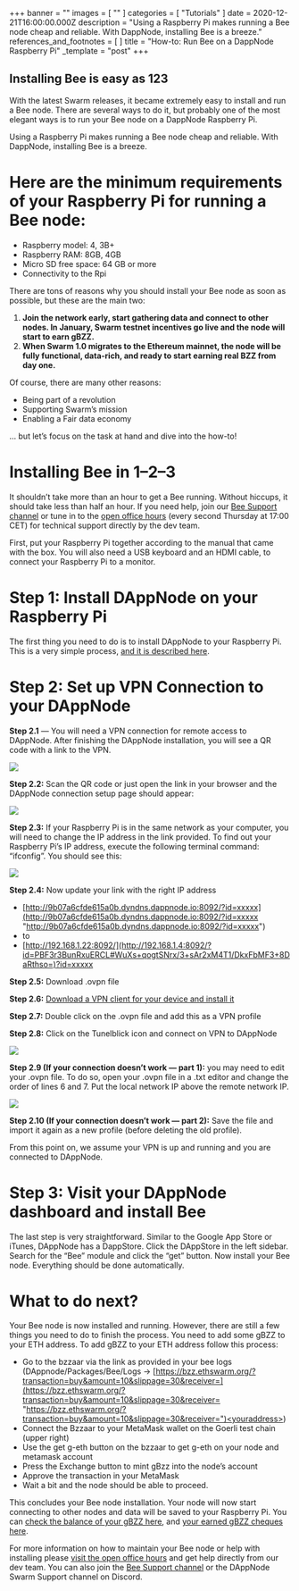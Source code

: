 +++
banner = ""
images = [ "" ]
categories = [ "Tutorials" ]
date = 2020-12-21T16:00:00.000Z
description = "Using a Raspberry Pi makes running a Bee node cheap and reliable. With DappNode, installing Bee is a breeze."
references_and_footnotes = [ ]
title = "How-to: Run Bee on a DappNode Raspberry Pi"
_template = "post"
+++

## Installing Bee is easy as 123

With the latest Swarm releases, it became extremely easy to install and run a Bee node. There are several ways to do it, but probably one of the most elegant ways is to run your Bee node on a DappNode Raspberry Pi.

Using a Raspberry Pi makes running a Bee node cheap and reliable. With DappNode, installing Bee is a breeze.

# Here are the minimum requirements of your Raspberry Pi for running a Bee node:

- Raspberry model: 4, 3B+
- Raspberry RAM: 8GB, 4GB
- Micro SD free space: 64 GB or more
- Connectivity to the Rpi

There are tons of reasons why you should install your Bee node as soon as possible, but these are the main two:

1. **Join the network early, start gathering data and connect to other nodes. In January, Swarm testnet incentives go live and the node will start to earn gBZZ.**
2. **When Swarm 1.0 migrates to the Ethereum mainnet, the node will be fully functional, data-rich, and ready to start earning real BZZ from day one.**

Of course, there are many other reasons:

- Being part of a revolution
- Supporting Swarm’s mission
- Enabling a Fair data economy

… but let’s focus on the task at hand and dive into the how-to!

# Installing Bee in 1–2–3

It shouldn’t take more than an hour to get a Bee running. Without hiccups, it should take less than half an hour. If you need help, join our [Bee Support channel](https://t.me/joinchat/GoVG8RHYjUpD_-bEnLC4EQ) or tune in to the [open office hours](https://medium.com/ethereum-swarm/swarm-open-hours-announcement-b1988fde8668) (every second Thursday at 17:00 CET) for technical support directly by the dev team.

First, put your Raspberry Pi together according to the manual that came with the box. You will also need a USB keyboard and an HDMI cable, to connect your Raspberry Pi to a monitor.

# Step 1: Install DAppNode on your Raspberry Pi

The first thing you need to do is to install DAppNode to your Raspberry Pi. This is a very simple process, [and it is described here](https://github.com/dappnode/DAppNode/wiki/DAppNodeARM-Installation-Guide).

# Step 2: Set up VPN Connection to your DAppNode

**Step 2.1** — You will need a VPN connection for remote access to DAppNode. After finishing the DAppNode installation, you will see a QR code with a link to the VPN.

![](/uploads/1-5.png)

**Step 2.2:** Scan the QR code or just open the link in your browser and the DAppNode connection setup page should appear:

![](/uploads/2-6.png)

**Step 2.3:** If your Raspberry Pi is in the same network as your computer, you will need to change the IP address in the link provided. To find out your Raspberry Pi’s IP address, execute the following terminal command: “ifconfig”. You should see this:

![](/uploads/3-3.png)

**Step 2.4:** Now update your link with the right IP address

- [http://9b07a6cfde615a0b.dyndns.dappnode.io:8092/?id=xxxxx](http://9b07a6cfde615a0b.dyndns.dappnode.io:8092/?id=xxxxx "http://9b07a6cfde615a0b.dyndns.dappnode.io:8092/?id=xxxxx")
- to
- [http://192.168.1.22:8092/](http://192.168.1.4:8092/?id=PBF3r3BunRxuERCL#WuXs+qogtSNrx/3+sAr2xM4T1/DkxFbMF3+8DaRthso=)?id=xxxxx

**Step 2.5:** Download .ovpn file

**Step 2.6:** [Download a VPN client for your device and install it](https://github.com/dappnode/dappnode/wiki/openvpn-client-guide#macos)

**Step 2.7:** Double click on the .ovpn file and add this as a VPN profile

**Step 2.8:** Click on the Tunelblick icon and connect on VPN to DAppNode

![](/uploads/4-4.png)

**Step 2.9 (If your connection doesn’t work — part 1):** you may need to edit your .ovpn file. To do so, open your .ovpn file in a .txt editor and change the order of lines 6 and 7. Put the local network IP above the remote network IP.

![](/uploads/5-2.png)

**Step 2.10 (If your connection doesn’t work — part 2):** Save the file and import it again as a new profile (before deleting the old profile).

From this point on, we assume your VPN is up and running and you are connected to DAppNode.

# Step 3: Visit your DAppNode dashboard and install Bee

The last step is very straightforward. Similar to the Google App Store or iTunes, DAppNode has a DappStore. Click the DAppStore in the left sidebar. Search for the “Bee” module and click the “get” button. Now install your Bee node. Everything should be done automatically.

# What to do next?

Your Bee node is now installed and running. However, there are still a few things you need to do to finish the process. You need to add some gBZZ to your ETH address. To add gBZZ to your ETH address follow this process:

- Go to the bzzaar via the link as provided in your bee logs (DAppnode/Packages/Bee/Logs -> [https://bzz.ethswarm.org/?transaction=buy&amount=10&slippage=30&receiver=](https://bzz.ethswarm.org/?transaction=buy&amount=10&slippage=30&receiver= "https://bzz.ethswarm.org/?transaction=buy&amount=10&slippage=30&receiver=")<youraddress>)
- Connect the Bzzaar to your MetaMask wallet on the Goerli test chain (upper right)
- Use the get g-eth button on the bzzaar to get g-eth on your node and metamask account
- Press the Exchange button to mint gBzz into the node’s account
- Approve the transaction in your MetaMask
- Wait a bit and the node should be able to proceed.

This concludes your Bee node installation. Your node will now start connecting to other nodes and data will be saved to your Raspberry Pi. You can [check the balance of your gBZZ here](http://bee.dappnode:6060/chequebook/balance), and [your earned gBZZ cheques here](http://bee.dappnode:6060/chequebook/cheque).

For more information on how to maintain your Bee node or help with installing please [visit the open office hours](https://medium.com/ethereum-swarm/swarm-open-hours-announcement-b1988fde8668) and get help directly from our dev team. You can also join the [Bee Support channel](https://discord.gg/ykCupZMuww) or the DAppNode Swarm Support channel on Discord.
